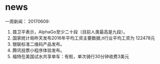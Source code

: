 # news
一周新闻：
20170609:
1. 聂卫平表示，AlphaGo至少二十段（目前人类最高是九段）。
2. 国家统计局昨天发布2016年平均工资主要数据,it行业平均工资为 122478元
3. 银联标准二维码产品发布。
4. 腾讯投票小程序体验发布。
5. 福特在美国试水共享单车：有桩，单次骑行30分钟收费3美元